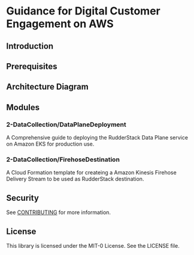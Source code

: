# Guidance for Digital Customer Engagement on AWS

## Introduction

## Prerequisites

## Architecture Diagram

## Modules

### 2-DataCollection/DataPlaneDeployment

A Comprehensive guide to deploying the RudderStack Data Plane service on Amazon EKS for production use.

### 2-DataCollection/FirehoseDestination

A Cloud Formation template for createing a Amazon Kinesis Firehose Delivery Stream to be used as RudderStack destination.

## Security

See [CONTRIBUTING](CONTRIBUTING.md#security-issue-notifications) for more information.

## License

This library is licensed under the MIT-0 License. See the LICENSE file.

